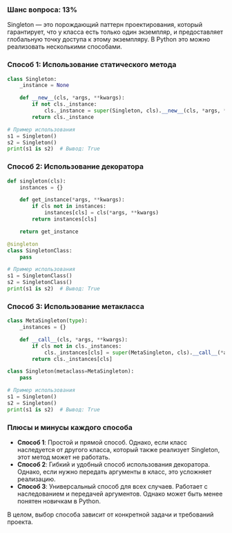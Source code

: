 ### Шанс вопроса: 13%

Singleton — это порождающий паттерн проектирования, который гарантирует, что у класса есть только один экземпляр, и предоставляет глобальную точку доступа к этому экземпляру. В Python это можно реализовать несколькими способами.

### Способ 1: Использование статического метода
```python
class Singleton:
    _instance = None

    def __new__(cls, *args, **kwargs):
        if not cls._instance:
            cls._instance = super(Singleton, cls).__new__(cls, *args, **kwargs)
        return cls._instance

# Пример использования
s1 = Singleton()
s2 = Singleton()
print(s1 is s2)  # Вывод: True
```

### Способ 2: Использование декоратора
```python
def singleton(cls):
    instances = {}

    def get_instance(*args, **kwargs):
        if cls not in instances:
            instances[cls] = cls(*args, **kwargs)
        return instances[cls]

    return get_instance

@singleton
class SingletonClass:
    pass

# Пример использования
s1 = SingletonClass()
s2 = SingletonClass()
print(s1 is s2)  # Вывод: True
```

### Способ 3: Использование метакласса
```python
class MetaSingleton(type):
    _instances = {}

    def __call__(cls, *args, **kwargs):
        if cls not in cls._instances:
            cls._instances[cls] = super(MetaSingleton, cls).__call__(*args, **kwargs)
        return cls._instances[cls]

class Singleton(metaclass=MetaSingleton):
    pass

# Пример использования
s1 = Singleton()
s2 = Singleton()
print(s1 is s2)  # Вывод: True
```

### Плюсы и минусы каждого способа
- **Способ 1**: Простой и прямой способ. Однако, если класс наследуется от другого класса, который также реализует Singleton, этот метод может не работать.
- **Способ 2**: Гибкий и удобный способ использования декоратора. Однако, если нужно передать аргументы в класс, это усложняет реализацию.
- **Способ 3**: Универсальный способ для всех случаев. Работает с наследованием и передачей аргументов. Однако может быть менее понятен новичкам в Python.

В целом, выбор способа зависит от конкретной задачи и требований проекта.